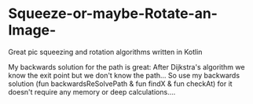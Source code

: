 # Squeeze-or-maybe-Rotate-an-Image-
Great pic squeezing and rotation algorithms written in Kotlin

My backwards solution for the path is great:
After Dijkstra's algorithm we know the exit point but we don't know the path...
So use my backwards solution (fun backwardsReSolvePath & fun findX & fun checkAt) for it doesn't require any memory or deep calculations....
